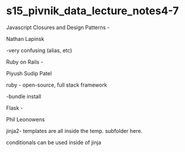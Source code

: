 # s15_pivnik_data_lecture_notes4-7

Javascript Closures and Design Patterns -

Nathan Lapinsk

-very confusing (alias, etc)



Ruby on Rails - 

Piyush Sudip Patel

ruby - open-source, full stack framework

-bundle install


Flask -

Phil Leonowens

jinja2- templates are all inside the temp. subfolder here.

conditionals can be used inside of jinja
